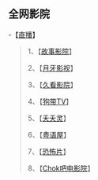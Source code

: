 全网影院
---
-【[直播](https://github.com/fangsxin/dushu/blob/master/%E5%BD%B1%E8%AE%AF/%E7%9B%B4%E6%92%AD/README.md)】
<!-- more -->
> 1、【[故事影院](https://www.5ixu.com/)】
>
> 2、【[月牙影视](http://b.98xx.cc/)】
>
> 3、【[久看影院](http://www.9kantv.com/)】
>
> 4、【[狗带TV](http://www.vultr1.com/)】
>
> 5、【[夭夭灵]( http://tv.110o.cn/ )】
>
> 6、【[粤语屋](http://wap.yueyuwu.com/ )】
>
> 7、【[恐怖片](http://www.xiongjian44.com/)】
> 
> 8、【[Chok吧电影院](https://www.chok8.com/ )】


